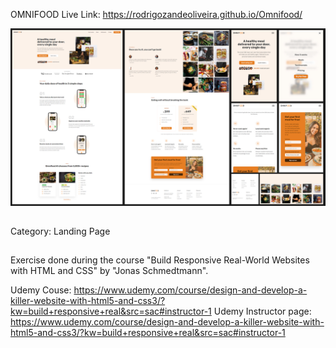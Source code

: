 <a src="https://rodrigozandeoliveira.github.io/Omnifood/" target="blank">OMNIFOOD</a>
Live Link: https://rodrigozandeoliveira.github.io/Omnifood/

![Omnifood Preview](omnifood_preview_20230907.jpg)

##

Category: Landing Page

##

Exercise done during the course "Build Responsive Real-World Websites with HTML and CSS" by "Jonas Schmedtmann".

Udemy Couse: https://www.udemy.com/course/design-and-develop-a-killer-website-with-html5-and-css3/?kw=build+responsive+real&src=sac#instructor-1
Udemy Instructor page: https://www.udemy.com/course/design-and-develop-a-killer-website-with-html5-and-css3/?kw=build+responsive+real&src=sac#instructor-1
